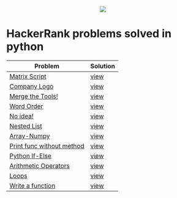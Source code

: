 <p align="center">
  <img src="https://aadityapurani.files.wordpress.com/2015/09/hackerrank-logo.jpg">
</p>

<h1> HackerRank problems solved in python </h1> 

|   Problem      |   Solution    | 
| -------------  | ------------- |
|[Matrix Script](https://www.hackerrank.com/challenges/matrix-script/problem) | [view](https://github.com/mariajdab/HackerRank_Python/blob/master/Matrix/matrix_script.py)|
|[Company Logo](https://www.hackerrank.com/challenges/most-commons/problem) | [view](https://github.com/mariajdab/HackerRank_Python/blob/master/Company_logo/company-logo.py)|
|[Merge the Tools!](https://www.hackerrank.com/challenges/merge-the-tools/problem)| [view](https://github.com/mariajdab/HackerRank_Python/blob/master/Merge_tools/merge-tools.py)|
|[Word Order](https://www.hackerrank.com/challenges/word-order/problem) | [view](https://github.com/mariajdab/HackerRank_Python/blob/master/Word_order/word-order.py)|
|[No idea!](https://www.hackerrank.com/challenges/no-idea/problem)| [view](https://github.com/mariajdab/HackerRank_Python/blob/master/No_idea!/no-idea.py)|
|[Nested List](https://www.hackerrank.com/challenges/nested-list/problem) | [view](https://github.com/mariajdab/HackerRank_Python/blob/master/Nested_list/nested_list.py)|
|[Array-Numpy](https://www.hackerrank.com/challenges/np-arrays)  | [view](https://github.com/mariajdab/HackerRank_Python/blob/master/Arrays/arrays.py) |
|[Print func without method](https://www.hackerrank.com/challenges/python-print)  | [view](https://github.com/mariajdab/HackerRank_Python/blob/master/Print-func/without_s_method.py)  |
| [Python If-Else](https://www.hackerrank.com/challenges/py-if-else/problem)  | [view](https://github.com/mariajdab/HackerRank_Python/blob/master/python-if-else/even-odd.py)  |  
|[Arithmetic Operators](https://www.hackerrank.com/challenges/python-arithmetic-operators)  | [view](https://github.com/mariajdab/HackerRank_Python/blob/master/Arithmetic_Operators/arithmetic_operators.py)  |
|[Loops](https://www.hackerrank.com/challenges/python-loops)  | [view](https://github.com/mariajdab/HackerRank_Python/blob/master/Loops/loops.py)  |
|[Write a function](https://www.hackerrank.com/challenges/write-a-function)  | [view](https://github.com/mariajdab/HackerRank_Python/blob/master/Write_func/write-function.py)  |






